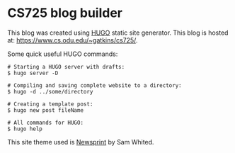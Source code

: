 # CS725 blog builder

This blog was created using [HUGO](https://gohugo.io/documentation/) static site generator.
This blog is hosted at: https://www.cs.odu.edu/~gatkins/cs725/.

Some quick useful HUGO commands:

```
# Starting a HUGO server with drafts:
$ hugo server -D

# Compiling and saving complete website to a directory:
$ hugo -d ../some/directory

# Creating a template post:
$ hugo new post fileName

# All commands for HUGO:
$ hugo help
```

This site theme used is [Newsprint](https://themes.gohugo.io/newsprint/) by Sam Whited.
